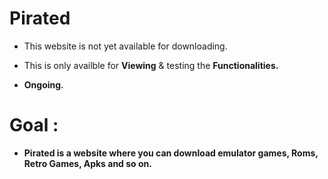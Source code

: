 # Pirated

 - This website is not yet available for downloading. 

 - This is only availble for <b>Viewing</b> & testing the <b>Functionalities<b>.

 - Ongoing.

# Goal :
- Pirated is a website where you can download emulator games, Roms, Retro Games, Apks and so on.